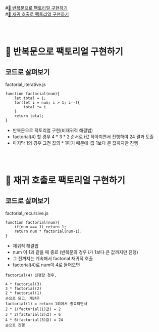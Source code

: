 #<a href="#1">🐣 반복문으로 팩토리얼 구현하기</a> <br/>
#<a href="#2">🐣 재귀 호출로 팩토리얼 구현하기</a> <br/>

<br/>
<br/>

# 🐣 반복문으로 팩토리얼 구현하기 <span id="1">

## 코드로 살펴보기
factorial_iterative.js
```
function factorial(num){
    let total = 1;
    for(let i = num; i > 1; i--){
        total *= i
    }
    return total;
}
```
- 반복문으로 팩토리얼 구현(비재귀적 해결법)
- factorial(4) 할 경우 4 * 3 * 2  순서로 i값 작아지면서 진행하여 24 결과 도출
- 마지막 1의 경우 그전 값의 * 1이기 때문에 i값 1보다 큰 값까지만 진행



<br/>
<br/>

# 🐣 재귀 호출로 팩토리얼 구현하기 <span id="2">

## 코드로 살펴보기
factorial_recursive.js
```
function factorial(num){
    if(num === 1) return 1;
    return num * factorial(num-1);
}
```
- 재귀적 해결법
- num 이 1과 같을 때 종료 (반복문의 경우 i가 1보다 큰 값까지만 진행)
- 그 전까지는 계속해서 factorial 재귀적 호출
- factorial(4)로 num이 4로 들어오면 
```
factorial(4) 진행할 경우,

4 * factorial(3)
3 * factorial(2)
2 * factorial(1)
순으로 되고, 계산은
factorial(1) = return 1되어서 종료되면서
2 * 1(factorial(1)값) = 2
3 * 2(factorial(2)값) = 6
4 * 6(factorial(3)값) = 24
순으로 진행
```

